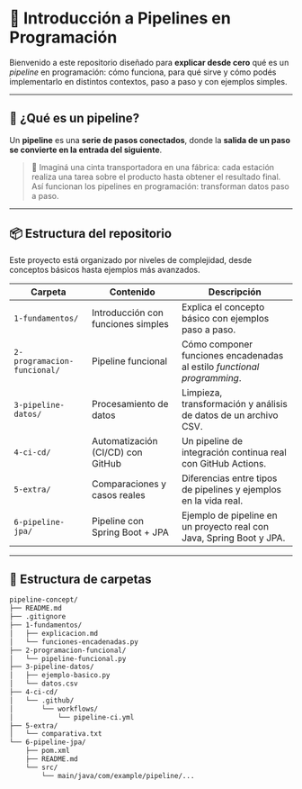 # 🧪 Introducción a Pipelines en Programación

Bienvenido a este repositorio diseñado para **explicar desde cero** qué es un *pipeline* en programación: cómo funciona, para qué sirve y cómo podés implementarlo en distintos contextos, paso a paso y con ejemplos simples.

---

## 🧠 ¿Qué es un pipeline?

Un **pipeline** es una **serie de pasos conectados**, donde la **salida de un paso se convierte en la entrada del siguiente**.

> 🧼 Imaginá una cinta transportadora en una fábrica: cada estación realiza una tarea sobre el producto hasta obtener el resultado final.  
> Así funcionan los pipelines en programación: transforman datos paso a paso.

---

## 📦 Estructura del repositorio

Este proyecto está organizado por niveles de complejidad, desde conceptos básicos hasta ejemplos más avanzados.

| Carpeta                       | Contenido                             | Descripción                                                                 |
|-------------------------------|---------------------------------------|-----------------------------------------------------------------------------|
| `1-fundamentos/`             | Introducción con funciones simples     | Explica el concepto básico con ejemplos paso a paso.                        |
| `2-programacion-funcional/`  | Pipeline funcional                     | Cómo componer funciones encadenadas al estilo *functional programming*.     |
| `3-pipeline-datos/`          | Procesamiento de datos                 | Limpieza, transformación y análisis de datos de un archivo CSV.             |
| `4-ci-cd/`                   | Automatización (CI/CD) con GitHub      | Un pipeline de integración continua real con GitHub Actions.                |
| `5-extra/`                   | Comparaciones y casos reales           | Diferencias entre tipos de pipelines y ejemplos en la vida real.            |
| `6-pipeline-jpa/`            | Pipeline con Spring Boot + JPA         | Ejemplo de pipeline en un proyecto real con Java, Spring Boot y JPA.        |

---

## 📁 Estructura de carpetas

```bash
pipeline-concept/
├── README.md
├── .gitignore
├── 1-fundamentos/
│   ├── explicacion.md
│   └── funciones-encadenadas.py
├── 2-programacion-funcional/
│   └── pipeline-funcional.py
├── 3-pipeline-datos/
│   ├── ejemplo-basico.py
│   └── datos.csv
├── 4-ci-cd/
│   └── .github/
│       └── workflows/
│           └── pipeline-ci.yml
├── 5-extra/
│   └── comparativa.txt
└── 6-pipeline-jpa/
    ├── pom.xml
    ├── README.md
    └── src/
        └── main/java/com/example/pipeline/...
